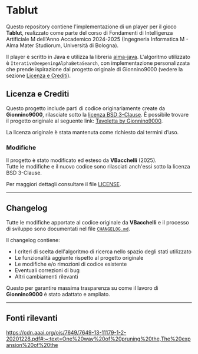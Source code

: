 # Tablut

Questo repository contiene l'implementazione di un player per il gioco **Tablut**, realizzato come parte del corso di Fondamenti di Intelligenza Artificiale M dell'Anno Accademico 2024-2025 (Ingegneria Informatica M - Alma Mater Studiorum, Università di Bologna). 

Il player è scritto in Java e utilizza la libreria [aima-java](https://github.com/aimacode/aima-java).
L'algoritmo utilizzato è `IterativeDeepeningAlphaBetaSearch`, con implementazione personalizzata che prende ispirazione dal progetto originale di Gionnino9000 (vedere la sezione [Licenza e Crediti](#licenza-e-crediti)).

## Licenza e Crediti

Questo progetto include parti di codice originariamente create da **Gionnino9000**, rilasciate sotto la [licenza BSD 3-Clause](./LICENSE). È possibile trovare il progetto originale al seguente link: [Tavoletta by Gionnino9000](https://github.com/Gionnino9000/Gionnino9000).

La licenza originale è stata mantenuta come richiesto dai termini d’uso.

### Modifiche
Il progetto è stato modificato ed esteso da **VBacchelli** (2025).  
Tutte le modifiche e il nuovo codice sono rilasciati anch'essi sotto la licenza BSD 3-Clause.

Per maggiori dettagli consultare il file [LICENSE](./LICENSE).

---

## Changelog

Tutte le modifiche apportate al codice originale da **VBacchelli** e il processo di sviluppo sono documentati nel file [`CHANGELOG.md`](./CHANGELOG.md).

Il changelog contiene:
- I criteri di scelta dell'algoritmo di ricerca nello spazio degli stati utilizzato
- Le funzionalità aggiunte rispetto al progetto originale  
- Le modifiche e/o rimozioni di codice esistente  
- Eventuali correzioni di bug  
- Altri cambiamenti rilevanti

Questo per garantire massima trasparenza su come il lavoro di **Gionnino9000** è stato adattato e ampliato.

---

## Fonti rilevanti
https://cdn.aaai.org/ojs/7649/7649-13-11179-1-2-20201228.pdf#:~:text=One%20way%20of%20pruning%20the,The%20expansion%20of%20the
